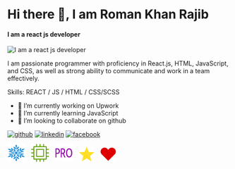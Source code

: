 # Hi there 👋, I am Roman Khan Rajib
#### I am a react js developer
![I am a react js developer](https://scontent.fdac5-2.fna.fbcdn.net/v/t39.30808-6/242740883_991677018345775_8061116399564902041_n.jpg?_nc_cat=104&ccb=1-7&_nc_sid=19026a&_nc_ohc=w8VLhS5YO2YAX_WPneH&_nc_ht=scontent.fdac5-2.fna&oh=00_AT9tVmr8oMVow71HX7orDnVbmgZwyngziw3GuHTAZkI0Hw&oe=628D508A)

I am passionate programmer with proficiency in React.js, HTML, JavaScript, and CSS, as well as strong ability to communicate and work in a team effectively.

Skills: REACT / JS / HTML / CSS/SCSS

- 🔭 I’m currently working on Upwork 
- 🌱 I’m currently learning JavaScript 
- 👯 I’m looking to collaborate on github 


[<img src='https://cdn.jsdelivr.net/npm/simple-icons@3.0.1/icons/github.svg' alt='github' height='40'>](https://github.com/rajibkn345)  [<img src='https://cdn.jsdelivr.net/npm/simple-icons@3.0.1/icons/linkedin.svg' alt='linkedin' height='40'>](https://www.linkedin.com/in/roman-khan-rajib-a81845b9//)  [<img src='https://cdn.jsdelivr.net/npm/simple-icons@3.0.1/icons/facebook.svg' alt='facebook' height='40'>](https://www.facebook.com/roman.ipe11)  

<a href='https://archiveprogram.github.com/'><img src='https://raw.githubusercontent.com/acervenky/animated-github-badges/master/assets/acbadge.gif' width='40' height='40'></a> <a href='https://docs.github.com/en/developers'><img src='https://raw.githubusercontent.com/acervenky/animated-github-badges/master/assets/devbadge.gif' width='40' height='40'></a> <a href='https://github.com/pricing'><img src='https://raw.githubusercontent.com/acervenky/animated-github-badges/master/assets/pro.gif' width='40' height='40'></a> <a href='https://stars.github.com/'><img src='https://raw.githubusercontent.com/acervenky/animated-github-badges/master/assets/starbadge.gif' width='35' height='35'></a> <a href='https://docs.github.com/en/github/supporting-the-open-source-community-with-github-sponsors'><img src='https://raw.githubusercontent.com/acervenky/animated-github-badges/master/assets/sponsorbadge.gif' width='35' height='35'></a> 


